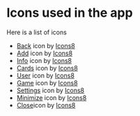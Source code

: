 # Icons used in the app

Here is a list of icons

- [Back](https://icons8.com/icon/yiR4rPf7BGje/back) icon by [Icons8](https://icons8.com)
- [Add](https://icons8.com/icon/SuPFstyooiwU/add) icon by [Icons8](https://icons8.com)
- [Info](https://icons8.com/icon/59817/info) icon by [Icons8](https://icons8.com)
- [Cards](https://icons8.com/icon/s7JvcdBOetwT/cards) icon by [Icons8](https://icons8.com)
- [User](https://icons8.com/icon/rrtYnzKMTlUr/user) icon by [Icons8](https://icons8.com)
- [Game](https://icons8.com/icon/eIvodJbbBLyD/apple-arcade) icon by [Icons8](https://icons8.com)
- [Settings](https://icons8.com/icon/5eetrvLH3GJx/settings) icon by [Icons8](https://icons8.com)
- [Minimize](https://icons8.com/icon/r9zMdY6RTK2n/subtract) icon by [Icons8](https://icons8.com)
- [Close](https://icons8.com/icon/vu5kHwGC4PNb/close)icon by [Icons8](https://icons8.com)
